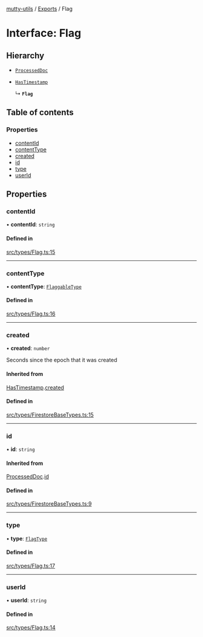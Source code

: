 [mutty-utils](../README.md) / [Exports](../modules.md) / Flag

# Interface: Flag

## Hierarchy

- [`ProcessedDoc`](ProcessedDoc.md)

- [`HasTimestamp`](HasTimestamp.md)

  ↳ **`Flag`**

## Table of contents

### Properties

- [contentId](Flag.md#contentid)
- [contentType](Flag.md#contenttype)
- [created](Flag.md#created)
- [id](Flag.md#id)
- [type](Flag.md#type)
- [userId](Flag.md#userid)

## Properties

### contentId

• **contentId**: `string`

#### Defined in

[src/types/Flag.ts:15](https://github.com/jonlaing/mutty-utils/blob/f9c02d2/src/types/Flag.ts#L15)

___

### contentType

• **contentType**: [`FlaggableType`](../modules.md#flaggabletype)

#### Defined in

[src/types/Flag.ts:16](https://github.com/jonlaing/mutty-utils/blob/f9c02d2/src/types/Flag.ts#L16)

___

### created

• **created**: `number`

Seconds since the epoch that it was created

#### Inherited from

[HasTimestamp](HasTimestamp.md).[created](HasTimestamp.md#created)

#### Defined in

[src/types/FirestoreBaseTypes.ts:15](https://github.com/jonlaing/mutty-utils/blob/f9c02d2/src/types/FirestoreBaseTypes.ts#L15)

___

### id

• **id**: `string`

#### Inherited from

[ProcessedDoc](ProcessedDoc.md).[id](ProcessedDoc.md#id)

#### Defined in

[src/types/FirestoreBaseTypes.ts:9](https://github.com/jonlaing/mutty-utils/blob/f9c02d2/src/types/FirestoreBaseTypes.ts#L9)

___

### type

• **type**: [`FlagType`](../modules.md#flagtype)

#### Defined in

[src/types/Flag.ts:17](https://github.com/jonlaing/mutty-utils/blob/f9c02d2/src/types/Flag.ts#L17)

___

### userId

• **userId**: `string`

#### Defined in

[src/types/Flag.ts:14](https://github.com/jonlaing/mutty-utils/blob/f9c02d2/src/types/Flag.ts#L14)
